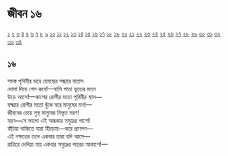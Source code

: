 # জীবন ১৬

[১](2.10.0.jeebon-1.md) [২](2.10.1.jeebon-2.md) [৩](2.10.2.jeebon-3.md) [৪](2.10.3.jeebon-4.md) [৫](2.10.4.jeebon-5.md) [৬](2.10.5.jeebon-6.md) [৭](2.10.6.jeebon-7.md) [৮](2.10.7.jeebon-8.md) [৯](2.10.8.jeebon-9.md) [১০](2.10.9.jeebon-10.md) [১১](2.10.10.jeebon-11.md) [১২](2.10.11.jeebon-12.md) [১৩](2.10.12.jeebon-13.md) [১৪](2.10.13.jeebon-14.md) [১৫](2.10.14.jeebon-15.md) [১৬](2.10.15.jeebon-16.md) [১৭](2.10.16.jeebon-17.md) [১৮](2.10.17.jeebon-18.md) [১৯](2.10.18.jeebon-19.md) [২০](2.10.19.jeebon-20.md) [২১](2.10.20.jeebon-21.md) [২২](2.10.21.jeebon-22.md) [২৩](2.10.22.jeebon-23.md) [২৪](2.10.23.jeebon-24.md) [২৫](2.10.24.jeebon-25.md) [২৬](2.10.25.jeebon-26.md) [২৭](2.10.26.jeebon-27.md) [২৮](2.10.27.jeebon-28.md) [২৯](2.10.28.jeebon-29.md) [৩০](2.10.29.jeebon-30.md) [৩১](2.10.30.jeebon-31.md) [৩২](2.10.31.jeebon-32.md) [৩৩](2.10.32.jeebon-33.md) [৩৪](2.10.33.jeebon-34.md)

## ১৬

সমস্ত পৃথিবীর ভরে হেমন্তের সন্ধ্যার বাতাস  
দোলা দিয়ে গেল কবে!—বাসি পাতা ভুতের মতন  
উড়ে আসে!—কাশের রোগীর মতো পৃথিবীর শ্বাস—  
যক্ষ্মার রোগীর মতো ধুঁকে মরে মানুষের মন!—  
জীবনের চেয়ে সুস্থ মানুষের নিভৃত মরণ!  
মরণ—সে ভালো এই অন্ধকার সমুদ্রের পাশে!  
বাঁচিয়া থাকিতে যারা হিঁচড়ায়—করে প্রাণপণ—  
এই নক্ষত্রের তলে একবার তারা যদি আসে—  
রাত্রিরে দেখিয়া যায় একবার সমুদ্রের পারের আকাশে!—

